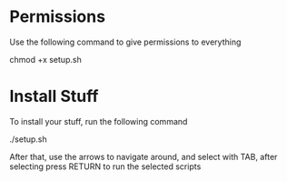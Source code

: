 # Permissions

Use the following command to give permissions to everything 

chmod +x setup.sh

# Install Stuff

To install your stuff, run the following command

./setup.sh

After that, use the arrows to navigate around, and select with TAB, after selecting press RETURN to run the selected scripts
